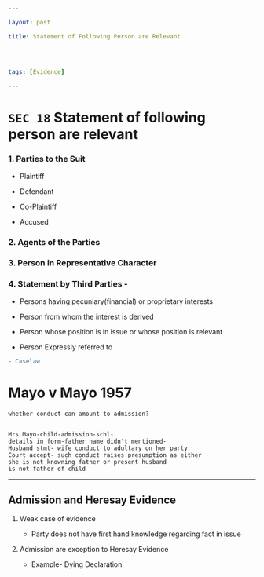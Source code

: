 ```yaml
---

layout: post

title: Statement of Following Person are Relevant

  
  

tags: [Evidence]

---
```


  
  
  

# `SEC 18` Statement of following person are relevant

  

### 1. Parties to the Suit

- Plaintiff

- Defendant

- Co-Plaintiff

- Accused

  

### 2. Agents of the Parties

### 3. Person in Representative Character

  

### 4. Statement by Third Parties -

- Persons having pecuniary(financial) or proprietary interests

- Person from whom the interest is derived

- Person whose position is in issue or whose position is relevant

- Person Expressly referred to

``` diff
- Caselaw
```

# Mayo v Mayo 1957

  

    whether conduct can amount to admission?

  
    Mrs Mayo-child-admission-schl-
    details in form-father name didn't mentioned-
    Husband stmt- wife conduct to adultary on her party
    Court accept- such conduct raises presumption as either
    she is not knowning father or present husband
    is not father of child

  

---

  
  

## Admission and Heresay Evidence

  

1. Weak case of evidence    
    - Party does not have first hand knowledge regarding fact in issue

2. Admission are exception to Heresay Evidence
    - Example- Dying Declaration